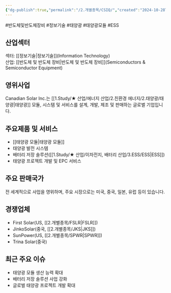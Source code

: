 ```yaml
---
{"dg-publish":true,"permalink":"/2.개별종목/CSIQ/","created":"2024-10-28T21:27:41.906+09:00","updated":"2025-07-29T21:37:04.532+09:00"}
---
```


#반도체및반도체장비 #정보기술 #태양광 #태양광모듈 #ESS 

## 산업섹터

섹터: [[정보기술\|정보기술]](Information Technology)  
산업: [[반도체 및 반도체 장비\|반도체 및 반도체 장비]](Semiconductors & Semiconductor Equipment)

## 영위사업

Canadian Solar Inc.는 [[1.Study/★ 산업/에너지 산업/2.친환경 에너지/2.태양광/태양광\|태양광]] 모듈, 시스템 및 서비스를 설계, 개발, 제조 및 판매하는 글로벌 기업입니다.

## 주요제품 및 서비스

- [[태양광 모듈\|태양광 모듈]]
- 태양광 발전 시스템
- 배터리 저장 솔루션([[1.Study/★ 산업/이차전지, 배터리 산업/3.ESS/ESS\|ESS]])
- 태양광 프로젝트 개발 및 EPC 서비스

## 주요 판매국가

전 세계적으로 사업을 영위하며, 주요 시장으로는 미국, 중국, 일본, 유럽 등이 있습니다.

## 경쟁업체

- First Solar(US, [[2.개별종목/FSLR\|FSLR]])
- JinkoSolar(중국, [[2.개별종목/JKS\|JKS]])
- SunPower(US, [[2.개별종목/SPWR\|SPWR]])
- Trina Solar(중국)

## 최근 주요 이슈

- 태양광 모듈 생산 능력 확대
- 배터리 저장 솔루션 사업 강화
- 글로벌 태양광 프로젝트 개발 확대